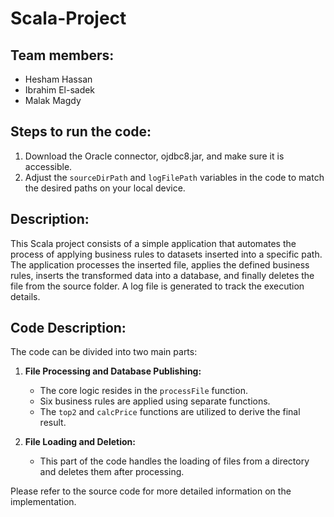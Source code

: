 
# Scala-Project

## Team members:

- Hesham Hassan
- Ibrahim El-sadek
- Malak Magdy

## Steps to run the code:

1. Download the Oracle connector, ojdbc8.jar, and make sure it is accessible.
2. Adjust the `sourceDirPath` and `logFilePath` variables in the code to match the desired paths on your local device.

## Description:

This Scala project consists of a simple application that automates the process of applying business rules to datasets inserted into a specific path. The application processes the inserted file, applies the defined business rules, inserts the transformed data into a database, and finally deletes the file from the source folder. A log file is generated to track the execution details.

## Code Description:

The code can be divided into two main parts:

1. **File Processing and Database Publishing:**
   - The core logic resides in the `processFile` function.
   - Six business rules are applied using separate functions.
   - The `top2` and `calcPrice` functions are utilized to derive the final result.

2. **File Loading and Deletion:**
   - This part of the code handles the loading of files from a directory and deletes them after processing.

Please refer to the source code for more detailed information on the implementation.
